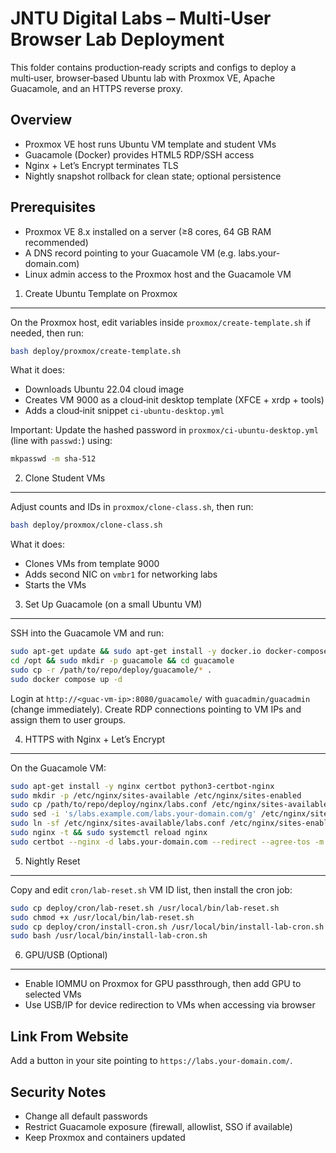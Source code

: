 JNTU Digital Labs – Multi‑User Browser Lab Deployment
=====================================================

This folder contains production‑ready scripts and configs to deploy a multi‑user, browser‑based Ubuntu lab with Proxmox VE, Apache Guacamole, and an HTTPS reverse proxy.

Overview
--------
- Proxmox VE host runs Ubuntu VM template and student VMs
- Guacamole (Docker) provides HTML5 RDP/SSH access
- Nginx + Let’s Encrypt terminates TLS
- Nightly snapshot rollback for clean state; optional persistence

Prerequisites
-------------
- Proxmox VE 8.x installed on a server (≥8 cores, 64 GB RAM recommended)
- A DNS record pointing to your Guacamole VM (e.g. labs.your-domain.com)
- Linux admin access to the Proxmox host and the Guacamole VM

1) Create Ubuntu Template on Proxmox
------------------------------------
On the Proxmox host, edit variables inside `proxmox/create-template.sh` if needed, then run:

```bash
bash deploy/proxmox/create-template.sh
```

What it does:
- Downloads Ubuntu 22.04 cloud image
- Creates VM 9000 as a cloud‑init desktop template (XFCE + xrdp + tools)
- Adds a cloud‑init snippet `ci-ubuntu-desktop.yml`

Important: Update the hashed password in `proxmox/ci-ubuntu-desktop.yml` (line with `passwd:`) using:

```bash
mkpasswd -m sha-512
```

2) Clone Student VMs
--------------------
Adjust counts and IDs in `proxmox/clone-class.sh`, then run:

```bash
bash deploy/proxmox/clone-class.sh
```

What it does:
- Clones VMs from template 9000
- Adds second NIC on `vmbr1` for networking labs
- Starts the VMs

3) Set Up Guacamole (on a small Ubuntu VM)
-----------------------------------------
SSH into the Guacamole VM and run:

```bash
sudo apt-get update && sudo apt-get install -y docker.io docker-compose-plugin
cd /opt && sudo mkdir -p guacamole && cd guacamole
sudo cp -r /path/to/repo/deploy/guacamole/* .
sudo docker compose up -d
```

Login at `http://<guac-vm-ip>:8080/guacamole/` with `guacadmin/guacadmin` (change immediately). Create RDP connections pointing to VM IPs and assign them to user groups.

4) HTTPS with Nginx + Let’s Encrypt
-----------------------------------
On the Guacamole VM:

```bash
sudo apt-get install -y nginx certbot python3-certbot-nginx
sudo mkdir -p /etc/nginx/sites-available /etc/nginx/sites-enabled
sudo cp /path/to/repo/deploy/nginx/labs.conf /etc/nginx/sites-available/
sudo sed -i 's/labs.example.com/labs.your-domain.com/g' /etc/nginx/sites-available/labs.conf
sudo ln -sf /etc/nginx/sites-available/labs.conf /etc/nginx/sites-enabled/labs.conf
sudo nginx -t && sudo systemctl reload nginx
sudo certbot --nginx -d labs.your-domain.com --redirect --agree-tos -m you@your-domain.com --non-interactive
```

5) Nightly Reset
----------------
Copy and edit `cron/lab-reset.sh` VM ID list, then install the cron job:

```bash
sudo cp deploy/cron/lab-reset.sh /usr/local/bin/lab-reset.sh
sudo chmod +x /usr/local/bin/lab-reset.sh
sudo cp deploy/cron/install-cron.sh /usr/local/bin/install-lab-cron.sh
sudo bash /usr/local/bin/install-lab-cron.sh
```

6) GPU/USB (Optional)
----------------------
- Enable IOMMU on Proxmox for GPU passthrough, then add GPU to selected VMs
- Use USB/IP for device redirection to VMs when accessing via browser

Link From Website
-----------------
Add a button in your site pointing to `https://labs.your-domain.com/`.

Security Notes
--------------
- Change all default passwords
- Restrict Guacamole exposure (firewall, allowlist, SSO if available)
- Keep Proxmox and containers updated


